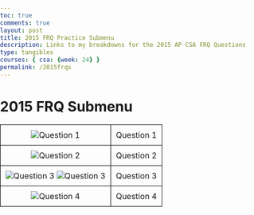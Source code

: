 ```yaml
---
toc: true
comments: true
layout: post
title: 2015 FRQ Practice Submenu
description: Links to my breakdowns for the 2015 AP CSA FRQ Questions 
type: tangibles
courses: { csa: {week: 24} }
permalink: /2015frqs
---
```


# 2015 FRQ Submenu
<html lang="en">
<head>
  <meta charset="UTF-8">
  <meta name="viewport" content="width=device-width, initial-scale=1.0">
  <title>Submenu Table</title>
  <style>
    body {
      margin: 0;
      padding: 0;
    }
    table {
      width: 100%;
      border-collapse: collapse;
    }
    td {
      border: 1px solid black;
      padding: 10px;
      text-align: center;
      position: relative;
    }
    .magnifying-glass {
      width: 300px; /* Adjust the magnifying glass size */
      height: 300px; /* Adjust the magnifying glass size */
      position: absolute;
      border: 2px solid #000;
      border-radius: 50%;
      display: none;
      pointer-events: none;
      background-size: 300% 300%;
    }
    .image-container:hover .magnifying-glass {
      display: block;
    }
  </style>
</head>
<body>
<table>
  <tr>
    <td class="image-container">
      <div class="magnifying-glass"></div>
      <img src="https://github.com/AniCricKet/musical-guacamole/assets/91163802/6ab92a3e-70c1-4603-86e1-9c99439aa0b3" alt="Question 1">
    </td>
    <td>Question 1</td>
  </tr>
  <tr>
    <td class="image-container">
      <div class="magnifying-glass"></div>
      <img src="https://github.com/AniCricKet/musical-guacamole/assets/91163802/66316650-70ff-497f-919b-ba3d4e6a2a87" alt="Question 2">
    </td>
    <td>Question 2</td>
  </tr>
  <tr>
    <td class="image-container">
      <div class="magnifying-glass"></div>
      <img src="https://github.com/AniCricKet/musical-guacamole/assets/91163802/8b25b143-c55a-47b1-ae2f-204ebb653575" alt="Question 3">
      <img src="https://github.com/AniCricKet/musical-guacamole/assets/91163802/41b0d997-e69f-4743-bd69-96754d7ae029" alt="Question 3">
    </td>
    <td>Question 3</td>
  </tr>
  <tr>
   <td class="image-container">
      <div class="magnifying-glass"></div>
      <img src="https://github.com/AniCricKet/musical-guacamole/assets/91163802/768d86c6-5a88-442c-bc90-a75976076308" alt="Question 4">
    </td>
    <td>Question 4</td>
  </tr>
</table>

<script>
  document.addEventListener('DOMContentLoaded', function () {
    document.querySelectorAll('.image-container').forEach(function (container) {
      container.addEventListener('mousemove', function (e) {
        const glass = container.querySelector('.magnifying-glass');
        const rect = container.getBoundingClientRect();
        const x = e.clientX - rect.left;
        const y = e.clientY - rect.top;
        const backgroundX = (x / container.offsetWidth) * 300;
        const backgroundY = (y / container.offsetHeight) * 300;
        const imageUrl = container.querySelector('img').src;
        glass.style.backgroundImage = `url('${imageUrl}')`;
        glass.style.backgroundPosition = `-${backgroundX}px -${backgroundY}px`;
        glass.style.left = x - glass.offsetWidth / 2 + 'px';
        glass.style.top = y - glass.offsetHeight / 2 + 'px';
      });
    });
  });
</script>

</body>
</html>

